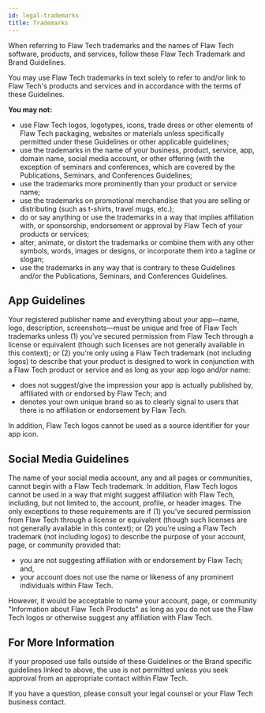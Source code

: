 ```yaml
---
id: legal-trademarks
title: Trademarks
---
```


When referring to Flaw Tech trademarks and the names of Flaw Tech software, products, and services, follow these Flaw Tech Trademark and Brand Guidelines.

You may use Flaw Tech trademarks in text solely to refer to and/or link to Flaw Tech's products and services and in accordance with the terms of these Guidelines.

**You may not:**

- use Flaw Tech logos, logotypes, icons, trade dress or other elements of Flaw Tech packaging, websites or materials unless specifically permitted under these Guidelines or other applicable guidelines;
- use the trademarks in the name of your business, product, service, app, domain name, social media account, or other offering (with the exception of seminars and conferences, which are covered by the Publications, Seminars, and Conferences Guidelines;
- use the trademarks more prominently than your product or service name;
- use the trademarks on promotional merchandise that you are selling or distributing (such as t-shirts, travel mugs, etc.);
- do or say anything or use the trademarks in a way that implies affiliation with, or sponsorship, endorsement or approval by Flaw Tech of your products or services;
- alter, animate, or distort the trademarks or combine them with any other symbols, words, images or designs, or incorporate them into a tagline or slogan;
- use the trademarks in any way that is contrary to these Guidelines and/or the Publications, Seminars, and Conferences Guidelines.

## App Guidelines
Your registered publisher name and everything about your app—name, logo, description, screenshots—must be unique and free of Flaw Tech trademarks unless (1) you’ve secured permission from Flaw Tech through a license or equivalent (though such licenses are not generally available in this context); or (2) you’re only using a Flaw Tech trademark (not including logos) to describe that your product is designed to work in conjunction with a Flaw Tech product or service and as long as your app logo and/or name:

- does not suggest/give the impression your app is actually published by, affiliated with or endorsed by Flaw Tech; and
- denotes your own unique brand so as to clearly signal to users that there is no affiliation or endorsement by Flaw Tech.

In addition, Flaw Tech logos cannot be used as a source identifier for your app icon.

## Social Media Guidelines
The name of your social media account, any and all pages or communities, cannot begin with a Flaw Tech trademark. In addition, Flaw Tech logos cannot be used in a way that might suggest affiliation with Flaw Tech, including, but not limited to, the account, profile, or header images. The only exceptions to these requirements are if (1) you’ve secured permission from Flaw Tech through a license or equivalent (though such licenses are not generally available in this context); or (2) you’re using a Flaw Tech trademark (not including logos) to describe the purpose of your account, page, or community provided that:

- you are not suggesting affiliation with or endorsement by Flaw Tech; and,
- your account does not use the name or likeness of any prominent individuals within Flaw Tech.

However, it would be acceptable to name your account, page, or community "Information about Flaw Tech Products" as long as you do not use the Flaw Tech logos or otherwise suggest any affiliation with Flaw Tech.

## For More Information
If your proposed use falls outside of these Guidelines or the Brand specific guidelines linked to above, the use is not permitted unless you seek approval from an appropriate contact within Flaw Tech.

If you have a question, please consult your legal counsel or your Flaw Tech business contact.